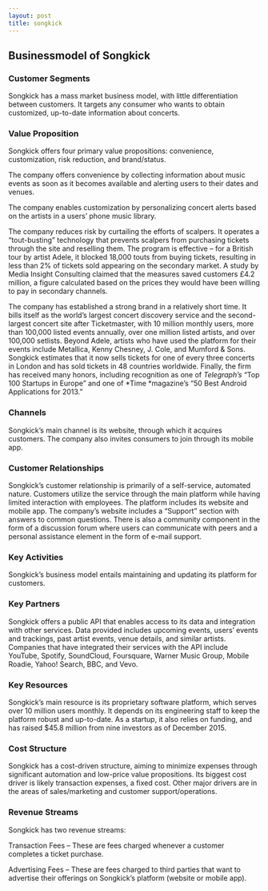 ```yaml
---
layout: post
title: songkick
---
```


Businessmodel of Songkick
--------------------------

### Customer Segments

Songkick has a mass market business model, with little differentiation between customers. It targets any consumer who wants to obtain customized, up-to-date information about concerts.

### Value Proposition

Songkick offers four primary value propositions: convenience, customization, risk reduction, and brand/status.

The company offers convenience by collecting information about music events as soon as it becomes available and alerting users to their dates and venues.

The company enables customization by personalizing concert alerts based on the artists in a users’ phone music library.

The company reduces risk by curtailing the efforts of scalpers. It operates a “tout-busting” technology that prevents scalpers from purchasing tickets through the site and reselling them. The program is effective – for a British tour by artist Adele, it blocked 18,000 touts from buying tickets, resulting in less than 2% of tickets sold appearing on the secondary market. A study by Media Insight Consulting claimed that the measures saved customers £4.2 million, a figure calculated based on the prices they would have been willing to pay in secondary channels.

The company has established a strong brand in a relatively short time. It bills itself as the world’s largest concert discovery service and the second-largest concert site after Ticketmaster, with 10 million monthly users, more than 100,000 listed events annually, over one million listed artists, and over 100,000 setlists. Beyond Adele, artists who have used the platform for their events include Metallica, Kenny Chesney, J. Cole, and Mumford & Sons. Songkick estimates that it now sells tickets for one of every three concerts in London and has sold tickets in 48 countries worldwide. Finally, the firm has received many honors, including recognition as one of *Telegraph’s* “Top 100 Startups in Europe” and one of *Time *magazine’s “50 Best Android Applications for 2013.”

### Channels

Songkick’s main channel is its website, through which it acquires customers. The company also invites consumers to join through its mobile app.

### Customer Relationships

Songkick’s customer relationship is primarily of a self-service, automated nature. Customers utilize the service through the main platform while having limited interaction with employees. The platform includes its website and mobile app. The company’s website includes a “Support” section with answers to common questions. There is also a community component in the form of a discussion forum where users can communicate with peers and a personal assistance element in the form of e-mail support.

### Key Activities

Songkick’s business model entails maintaining and updating its platform for customers.

### Key Partners

Songkick offers a public API that enables access to its data and integration with other services. Data provided includes upcoming events, users’ events and trackings, past artist events, venue details, and similar artists. Companies that have integrated their services with the API include YouTube, Spotify, SoundCloud, Foursquare, Warner Music Group, Mobile Roadie, Yahoo! Search, BBC, and Vevo.

### Key Resources

Songkick’s main resource is its proprietary software platform, which serves over 10 million users monthly. It depends on its engineering staff to keep the platform robust and up-to-date. As a startup, it also relies on funding, and has raised $45.8 million from nine investors as of December 2015.

### Cost Structure

Songkick has a cost-driven structure, aiming to minimize expenses through significant automation and low-price value propositions. Its biggest cost driver is likely transaction expenses, a fixed cost. Other major drivers are in the areas of sales/marketing and customer support/operations.

### Revenue Streams

Songkick has two revenue streams:

Transaction Fees – These are fees charged whenever a customer completes a ticket purchase.

Advertising Fees – These are fees charged to third parties that want to advertise their offerings on Songkick’s platform (website or mobile app).
